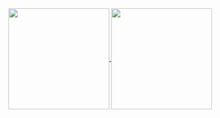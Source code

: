 
<a href="#">
  <img height=200 align="center" src="https://github-readme-stats.vercel.app/api?username=melkyades&show_icons=true&theme=transparent" />
</a>
<a href="#">
  <img height=200 align="center" src="https://github-readme-stats.vercel.app/api/top-langs/?username=melkyades&langs_count=4&layout=compact&theme=transparent" />
</a>
